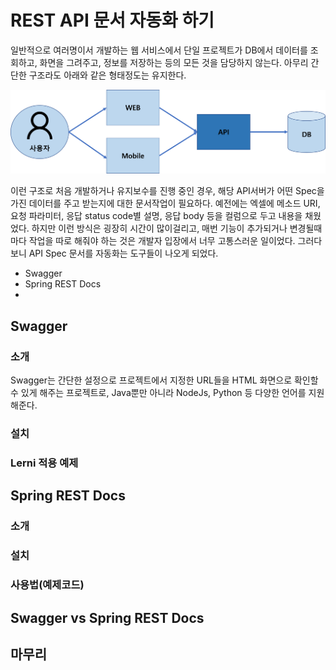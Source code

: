 # REST API 문서 자동화 하기
일반적으로 여러명이서 개발하는 웹 서비스에서 단일 프로젝트가 DB에서 데이터를 조회하고, 화면을 그려주고, 정보를 저장하는 등의 모든 것을 담당하지 않는다. 아무리 간단한 구조라도 아래와 같은 형태정도는 유지한다.

![web](https://raw.githubusercontent.com/rbwls31/rbwls31.github.io/master/images/WEB.png)

이런 구조로 처음 개발하거나 유지보수를 진행 중인 경우, 해당 API서버가 어떤 Spec을 가진 데이터를 주고 받는지에 대한 문서작업이 필요하다.
예전에는 엑셀에 메소드 URI, 요청 파라미터, 응답 status code별 설명, 응답 body 등을 컬럼으로 두고 내용을 채웠었다.  하지만 이런 방식은 굉장히 시간이 많이걸리고, 매번 기능이 추가되거나 변경될때마다 작업을 따로 해줘야 하는 것은 개발자 입장에서 너무 고통스러운 일이었다. 그러다보니 API Spec 문서를 자동화는 도구들이 나오게 되었다. 
- Swagger
- Spring REST Docs
- 
## Swagger
###  소개
Swagger는 간단한 설정으로 프로젝트에서 지정한 URL들을 HTML 화면으로 확인할 수 있게 해주는 프로젝트로, Java뿐만 아니라 NodeJs, Python 등 다양한 언어를 지원해준다. 

### 설치
### Lerni 적용 예제

## Spring REST Docs
### 소개
### 설치
### 사용법(예제코드)

## Swagger vs Spring REST Docs

## 마무리





<!--stackedit_data:
eyJoaXN0b3J5IjpbODQ1MTIyMTU5LC0zOTU5MDI4MjIsMTg4OT
E5NTU4LC0xNzI5OTk4MjIsLTEyNzIxNDEzNTksMzUzODE1MDEy
LC01MTQwOTU3MDAsMTg0NTA0MTg4NSw2NDkyOTE0MjYsLTE0OD
A5ODgzMjAsLTYzOTUxMTA5NSw2NDY3MTI0MDksMTg1NTI5MTU4
LDE3NTI3NTc5MjYsLTE3NjY3MjI4NDgsNTA3ODk3NTc3LDY5Nz
AyNzYyLC00ODI3OTY5MzEsLTQ3NjMyODYxOF19
-->